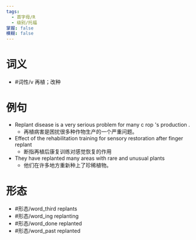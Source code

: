 ```yaml
---
tags:
  - 首字母/R
  - 级别/托福
掌握: false
模糊: false
---
```

# 词义
- #词性/v  再植；改种
# 例句
- Replant disease is a very serious problem for many c rop 's production .
	- 再植病害是困扰很多种作物生产的一个严重问题。
- Effect of the rehabilitation training for sensory restoration after finger replant
	- 断指再植后康复训练对感觉恢复的作用
- They have replanted many areas with rare and unusual plants
	- 他们在许多地方重新种上了珍稀植物。
# 形态
- #形态/word_third replants
- #形态/word_ing replanting
- #形态/word_done replanted
- #形态/word_past replanted
